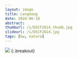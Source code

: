 ```yaml
---
layout: image
title: Langeoog
date: 2016-06-18
abstract:
thumburl: /i/DSCF2614_thumb.jpg
slideurl: /i/DSCF2614.jpg
tags: [bw, nature]
---
```

![]({{site.url}}/i/DSCF2614.jpg)
{:.breakout}